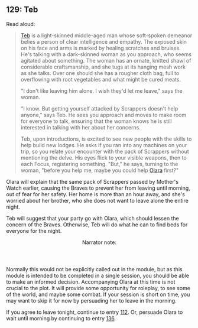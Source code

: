 ## 129: Teb

Read aloud:

> [Teb](https://horizon.fandom.com/wiki/Teb) is a light-skinned middle-aged man whose soft-spoken demeanor belies a person of clear intelligence and empathy.
> The exposed skin on his face and arms is marked by healing scratches and bruises.
> He's talking with a dark-skinned woman as you approach, who seems agitated about something.
> The woman has an ornate, knitted shawl of considerable craftsmanship, and she tugs at its hanging mesh work as she talks.
> Over one should she has a rougher cloth bag, full to overflowing with root vegetables and what might be cured meats.
>
> "I don't like leaving him alone.  I wish they'd let me leave," says the woman.
>
> "I know.  But getting yourself attacked by Scrappers doesn't help anyone," says Teb.
> He sees you approach and moves to make room for everyone to talk, ensuring that the woman knows he is still interested in talking with her about her concerns.
>
> Teb, upon introductions, is excited to see new people with the skills to help build new lodges.
> He asks if you ran into any machines on your trip, so you relate your encounter with the pack of Scrappers without mentioning the delve.
> His eyes flick to your visible weapons, then to each Focus, registering something.
> "But," he says, turning to the woman, "before you help me, maybe you could help [Olara](https://horizon.fandom.com/wiki/Olara) first?"

Olara will explain that the same pack of Scrappers passed by Mother's Watch earlier, causing the Braves to prevent her from leaving until morning, out of fear for her safety.
Her home is more than an hour away, and she's worried about her brother, who she does not want to leave alone the entire night.

Teb will suggest that your party go with Olara, which should lessen the concern of the Braves.
Otherwise, Teb will do what he can to find beds for everyone for the night.

<aside class="narrator-note">
<header>Narrator note:</header>
Normally this would not be explicitly called out in the module, but as this module is intended to be completed in a single session, you should be able to make an informed decision.
Accompanying Olara at this time is not crucial to the plot.
It will provide some opportunity for roleplay, to see some of the world, and maybe some combat.
If your session is short on time, you may want to skip it for now by persuading her to leave in the morning.
</aside>

If you agree to leave tonight, continue to entry [112](112-leave-tonight.md).
Or, persuade Olara to wait until morning by continuing to entry [136](136-leave-tomorrow.md).
